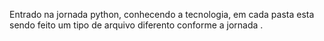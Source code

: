  Entrado na jornada python, conhecendo a tecnologia,  em cada pasta esta sendo feito 
 um tipo de arquivo diferento conforme a jornada .
